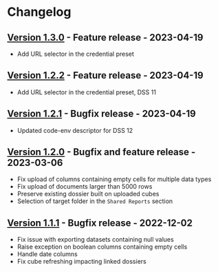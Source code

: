 # Changelog

## [Version 1.3.0](https://github.com/dataiku/dss-plugin-microstrategy/releases/tag/v1.3.0) - Feature release - 2023-04-19

- Add URL selector in the credential preset

## [Version 1.2.2](https://github.com/dataiku/dss-plugin-microstrategy/releases/tag/v1.2.2) - Feature release - 2023-04-19

- Add URL selector in the credential preset, DSS 11

## [Version 1.2.1](https://github.com/dataiku/dss-plugin-microstrategy/releases/tag/v1.2.1) - Bugfix release - 2023-04-19

- Updated code-env descriptor for DSS 12

## [Version 1.2.0](https://github.com/dataiku/dss-plugin-microstrategy/releases/tag/v1.2.0) - Bugfix and feature release - 2023-03-06

- Fix upload of columns containing empty cells for multiple data types
- Fix upload of documents larger than 5000 rows
- Preserve existing dossier built on uploaded cubes
- Selection of target folder in the `Shared Reports` section

## [Version 1.1.1](https://github.com/dataiku/dss-plugin-microstrategy/releases/tag/v1.1.1) - Bugfix release - 2022-12-02

- Fix issue with exporting datasets containing null values
- Raise exception on boolean columns containing empty cells
- Handle date columns
- Fix cube refreshing impacting linked dossiers
